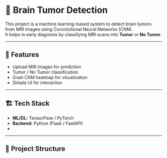 # 🧠 Brain Tumor Detection

This project is a machine learning-based system to detect brain tumors from MRI images using Convolutional Neural Networks (CNN).  
It helps in early diagnosis by classifying MRI scans into **Tumor** or **No Tumor**.

---

## 🚀 Features
- Upload MRI images for prediction  
- Tumor / No Tumor classification  
- Grad-CAM heatmap for visualization  
- Simple UI for interaction  


---

## 🏗️ Tech Stack
- **ML/DL:** TensorFlow / PyTorch  
- **Backend:** Python (Flask / FastAPI)  
- 

---

## 📂 Project Structure
